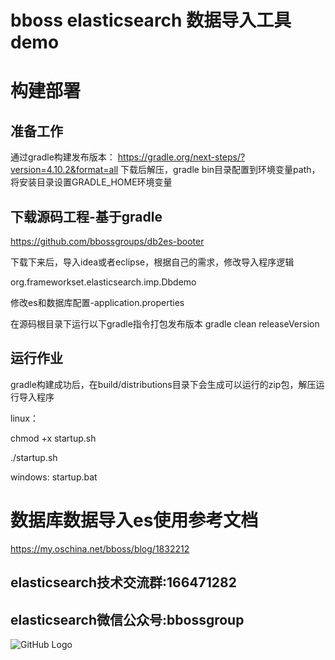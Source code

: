 # bboss elasticsearch 数据导入工具demo

# 构建部署
## 准备工作
通过gradle构建发布版本：
https://gradle.org/next-steps/?version=4.10.2&format=all
下载后解压，gradle bin目录配置到环境变量path，将安装目录设置GRADLE_HOME环境变量

## 下载源码工程-基于gradle
https://github.com/bbossgroups/db2es-booter

下载下来后，导入idea或者eclipse，根据自己的需求，修改导入程序逻辑

org.frameworkset.elasticsearch.imp.Dbdemo

修改es和数据库配置-application.properties

在源码根目录下运行以下gradle指令打包发布版本
gradle clean releaseVersion

## 运行作业
gradle构建成功后，在build/distributions目录下会生成可以运行的zip包，解压运行导入程序

linux：

chmod +x startup.sh

./startup.sh

windows: startup.bat

# 数据库数据导入es使用参考文档
https://my.oschina.net/bboss/blog/1832212

## elasticsearch技术交流群:166471282 
     
## elasticsearch微信公众号:bbossgroup   
![GitHub Logo](https://static.oschina.net/uploads/space/2017/0617/094201_QhWs_94045.jpg)


